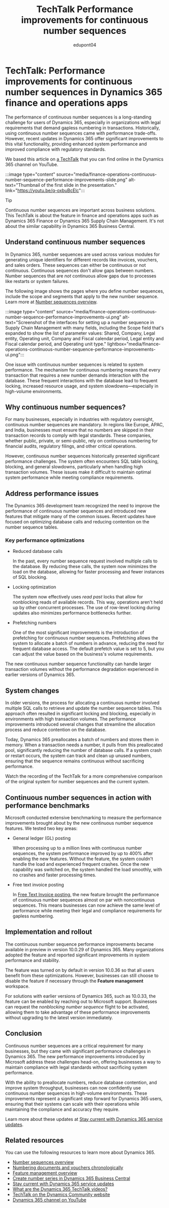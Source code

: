 ﻿---
title: TechTalk Performance improvements for continuous number sequences
description: Summary of TechTalk video that talks about the performance improvements for the continuous number sequences capability in Dynamics 365 finance and operations apps.
ms.date: 11/07/2024
ms.topic: conceptual
author: edupont04
ms.author: edupont
ai-usage: ai-assisted
---

# TechTalk: Performance improvements for continuous number sequences in Dynamics 365 finance and operations apps

The performance of continuous number sequences is a long-standing challenge for users of Dynamics 365, especially in organizations with legal requirements that demand gapless numbering in transactions. Historically, using continuous number sequences came with performance trade-offs. However, recent updates in Dynamics 365 offer significant improvements to this vital functionality, providing enhanced system performance and improved compliance with regulatory standards.

We based this article on [a TechTalk](https://youtu.be/q-oxbuBcElc) that you can find online in the Dynamics 365 channel on YouTube.  

:::image type="content" source="media/finance-operations-continuous-number-sequence-performance-improvements-slide.png" alt-text="Thumbnail of the first slide in the presentation." link="https://youtu.be/q-oxbuBcElc":::

> [!TIP]
> Continuous number sequences are important across business solutions. This TechTalk is about the feature in finance and operations apps such as Dynamics 365 Finance or Dynamics 365 Supply Chain Management. It's not about the similar capability in Dynamics 365 Business Central.

## Understand continuous number sequences

In Dynamics 365, number sequences are used across various modules for generating unique identifiers for different records like invoices, vouchers, and sales orders. These sequences can either be continuous or not continuous. Continuous sequences don't allow gaps between numbers. Number sequences that are *not* continuous allow gaps due to processes like restarts or system failures.

The following image shows the pages where you define number sequences, include the scope and segments that apply to the new number sequence. Learn more at [Number sequences overview](/dynamics365/fin-ops-core/fin-ops/organization-administration/number-sequence-overview?context=%2Fdynamics365%2Fcontext%2Ffinance).  

:::image type="content" source="media/finance-operations-continuous-number-sequence-performance-improvements-ui.png" alt-text="Screenshot of the interfaces for setting up a number sequence in Supply Chain Management with many fields, including the Scope field that's expanded to show the list of parameter values: Shared, Company, Legal entity, Operating unit, Company and Fiscal calendar period, Legal entity and Fiscal calendar period, and Operating unit type." lightbox="media/finance-operations-continuous-number-sequence-performance-improvements-ui.png":::

One issue with continuous number sequences is related to system performance. The mechanism for continuous numbering means that every transaction that requires a new number demands interaction with the database. These frequent interactions with the database lead to frequent locking, increased resource usage, and system slowdowns—especially in high-volume environments.

## Why continuous number sequences?

For many businesses, especially in industries with regulatory oversight, continuous number sequences are mandatory. In regions like Europe, APAC, and India, businesses must ensure that no numbers are skipped in their transaction records to comply with legal standards. These companies, whether public, private, or semi-public, rely on continuous numbering for financial audits, regulatory filings, and other critical operations.

However, continuous number sequences historically presented significant performance challenges. The system often encounters SQL table locking, blocking, and general slowdowns, particularly when handling high transaction volumes. These issues make it difficult to maintain optimal system performance while meeting compliance requirements.

## Address performance issues

The Dynamics 365 development team recognized the need to improve the performance of continuous number sequences and introduced new features that mitigate many of the common issues. Recent updates have focused on optimizing database calls and reducing contention on the number sequence tables.

### Key performance optimizations

- Reduced database calls  

  In the past, every number sequence request involved multiple calls to the database. By reducing these calls, the system now minimizes the load on the database, allowing for faster processing and fewer instances of SQL blocking.

- Locking optimization  

  The system now effectively uses *read past* locks that allow for nonblocking reads of available records. This way,  operations aren't held up by other concurrent processes. The use of row-level locking during updates also minimizes performance bottlenecks further.

- Prefetching numbers  

  One of the most significant improvements is the introduction of prefetching for continuous number sequences. Prefetching allows the system to allocate a batch of numbers in advance, reducing the need for frequent database access. The default prefetch value is set to 5, but you can adjust the value based on the business's volume requirements.

The new continuous number sequence functionality can handle larger transaction volumes without the performance degradation experienced in earlier versions of Dynamics 365.

## System changes

In older versions, the process for allocating a continuous number involved multiple SQL calls to retrieve and update the number sequence tables. This approach often resulted in significant locking and blocking, especially in environments with high transaction volumes. The performance improvements introduced several changes that streamline the allocation process and reduce contention on the database.

Today, Dynamics 365 preallocates a batch of numbers and stores them in memory. When a transaction needs a number, it pulls from this preallocated pool, significantly reducing the number of database calls. If a system crash or restart occurs, the system can track and clean up unused numbers, ensuring that the sequence remains continuous without sacrificing performance.

Watch the recording of the TechTalk for a more comprehensive comparison of the original system for number sequences and the current system.

## Continuous number sequences in action with performance benchmarks

Microsoft conducted extensive benchmarking to measure the performance improvements brought about by the new continuous number sequence features. We tested two key areas:  

- General ledger (GL) posting  

  When processing up to a million lines with continuous number sequences, the system performance improved by up to 400% after enabling the new features. Without the feature, the system couldn't handle the load and experienced frequent crashes. Once the new capability was switched on, the system handled the load smoothly, with no crashes and faster processing times.
- Free text invoice posting

  In [Free Text Invoice posting](/dynamics365/finance/accounts-receivable/free-text-invoice-optimization), the new feature brought the performance of continuous number sequences almost on par with noncontinuous sequences. This means businesses can now achieve the same level of performance while meeting their legal and compliance requirements for gapless numbering.

## Implementation and rollout

The continuous number sequence performance improvements became available in preview in version 10.0.29 of Dynamics 365. Many organizations adopted the feature and reported significant improvements in system performance and stability. <!--The feature is part of the general release in version 10.0.34, where it can be enabled through the **Feature management** workspace.-->

The feature was turned on by default in version 10.0.36 so that all users benefit from these optimizations. However, businesses can still choose to disable the feature if necessary through the **Feature management** workspace.

For solutions with earlier versions of Dynamics 365, such as 10.0.33, the feature can be enabled by reaching out to Microsoft support. Businesses can request the *nonblocking number sequence* flight to be activated, allowing them to take advantage of these performance improvements without upgrading to the latest version immediately.

## Conclusion

Continuous number sequences are a critical requirement for many businesses, but they came with significant performance challenges in Dynamics 365. The new performance improvements introduced by Microsoft address these challenges head-on, offering businesses a way to maintain compliance with legal standards without sacrificing system performance.

With the ability to preallocate numbers, reduce database contention, and improve system throughput, businesses can now confidently use continuous number sequences in high-volume environments. These improvements represent a significant step forward for Dynamics 365 users, ensuring that their systems can scale with their operations while maintaining the compliance and accuracy they require.

Learn more about these updates at [Stay current with Dynamics 365 service updates](../implementation-guide/service-solution-service-updates.md).  

## Related resources

You can use the following resources to learn more about Dynamics 365.

- [Number sequences overview](/dynamics365/fin-ops-core/fin-ops/organization-administration/number-sequence-overview?context=%2Fdynamics365%2Fcontext%2Ffinance)
- [Numbering documents and vouchers chronologically](/dynamics365/finance/accounts-receivable/chrono-numbers)  
- [Feature management overview](/dynamics365/fin-ops-core/fin-ops/get-started/feature-management/feature-management-overview?context=%2Fdynamics365%2Fcontext%2Ffinance)  
- [Create number series in Dynamics 365 Business Central](/dynamics365/business-central/ui-create-number-series)  
- [Stay current with Dynamics 365 service updates](../implementation-guide/service-solution-service-updates.md)  
- [What are the Dynamics 365 TechTalk videos?](../roles/techtalk-videos.md)
- [TechTalk on the Dynamics Community website](https://community.dynamics.com/videos/)
- [Dynamics 365 channel on YouTube](https://www.youtube.com/channel/UC5QxCcXhFFixs1nfmOpJlvQ)
